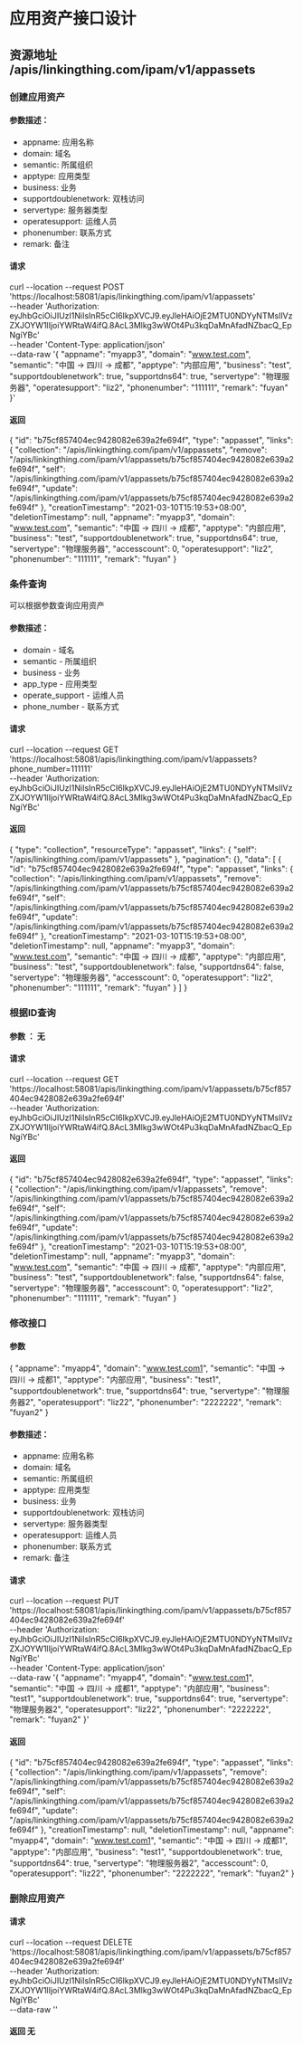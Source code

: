 # 应用资产接口设计

## 资源地址 /apis/linkingthing.com/ipam/v1/appassets

### 创建应用资产

#### 参数描述：
* appname: 应用名称
* domain: 域名
* semantic: 所属组织
* apptype: 应用类型
* business: 业务
* supportdoublenetwork: 双栈访问
* servertype: 服务器类型
* operatesupport: 运维人员
* phonenumber: 联系方式
* remark: 备注

#### 请求
curl --location --request POST 'https://localhost:58081/apis/linkingthing.com/ipam/v1/appassets' \
--header 'Authorization: eyJhbGciOiJIUzI1NiIsInR5cCI6IkpXVCJ9.eyJleHAiOjE2MTU0NDYyNTMsIlVzZXJOYW1lIjoiYWRtaW4ifQ.8AcL3Mlkg3wWOt4Pu3kqDaMnAfadNZbacQ_EpNgiYBc' \
--header 'Content-Type: application/json' \
--data-raw '{
    "appname": "myapp3",
    "domain": "www.test.com",
    "semantic": "中国 -> 四川 -> 成都",
    "apptype": "内部应用",
    "business": "test",
    "supportdoublenetwork": true,
    "supportdns64": true,
    "servertype": "物理服务器",
    "operatesupport": "liz2",
    "phonenumber": "111111",
    "remark": "fuyan"
}'

#### 返回
{
    "id": "b75cf857404ec9428082e639a2fe694f",
    "type": "appasset",
    "links": {
        "collection": "/apis/linkingthing.com/ipam/v1/appassets",
        "remove": "/apis/linkingthing.com/ipam/v1/appassets/b75cf857404ec9428082e639a2fe694f",
        "self": "/apis/linkingthing.com/ipam/v1/appassets/b75cf857404ec9428082e639a2fe694f",
        "update": "/apis/linkingthing.com/ipam/v1/appassets/b75cf857404ec9428082e639a2fe694f"
    },
    "creationTimestamp": "2021-03-10T15:19:53+08:00",
    "deletionTimestamp": null,
    "appname": "myapp3",
    "domain": "www.test.com",
    "semantic": "中国 -> 四川 -> 成都",
    "apptype": "内部应用",
    "business": "test",
    "supportdoublenetwork": true,
    "supportdns64": true,
    "servertype": "物理服务器",
    "accesscount": 0,
    "operatesupport": "liz2",
    "phonenumber": "111111",
    "remark": "fuyan"
}

### 条件查询
可以根据参数查询应用资产

#### 参数描述：
* domain - 域名
* semantic - 所属组织
* business - 业务
* app_type - 应用类型
* operate_support - 运维人员
* phone_number - 联系方式

#### 请求
curl --location --request GET 'https://localhost:58081/apis/linkingthing.com/ipam/v1/appassets?phone_number=111111' \
--header 'Authorization: eyJhbGciOiJIUzI1NiIsInR5cCI6IkpXVCJ9.eyJleHAiOjE2MTU0NDYyNTMsIlVzZXJOYW1lIjoiYWRtaW4ifQ.8AcL3Mlkg3wWOt4Pu3kqDaMnAfadNZbacQ_EpNgiYBc'

#### 返回
{
    "type": "collection",
    "resourceType": "appasset",
    "links": {
        "self": "/apis/linkingthing.com/ipam/v1/appassets"
    },
    "pagination": {},
    "data": [
        {
            "id": "b75cf857404ec9428082e639a2fe694f",
            "type": "appasset",
            "links": {
                "collection": "/apis/linkingthing.com/ipam/v1/appassets",
                "remove": "/apis/linkingthing.com/ipam/v1/appassets/b75cf857404ec9428082e639a2fe694f",
                "self": "/apis/linkingthing.com/ipam/v1/appassets/b75cf857404ec9428082e639a2fe694f",
                "update": "/apis/linkingthing.com/ipam/v1/appassets/b75cf857404ec9428082e639a2fe694f"
            },
            "creationTimestamp": "2021-03-10T15:19:53+08:00",
            "deletionTimestamp": null,
            "appname": "myapp3",
            "domain": "www.test.com",
            "semantic": "中国 -> 四川 -> 成都",
            "apptype": "内部应用",
            "business": "test",
            "supportdoublenetwork": false,
            "supportdns64": false,
            "servertype": "物理服务器",
            "accesscount": 0,
            "operatesupport": "liz2",
            "phonenumber": "111111",
            "remark": "fuyan"
        }
    ]
}

### 根据ID查询

#### 参数 ： 无

#### 请求
curl --location --request GET 'https://localhost:58081/apis/linkingthing.com/ipam/v1/appassets/b75cf857404ec9428082e639a2fe694f' \
--header 'Authorization: eyJhbGciOiJIUzI1NiIsInR5cCI6IkpXVCJ9.eyJleHAiOjE2MTU0NDYyNTMsIlVzZXJOYW1lIjoiYWRtaW4ifQ.8AcL3Mlkg3wWOt4Pu3kqDaMnAfadNZbacQ_EpNgiYBc'

#### 返回
{
    "id": "b75cf857404ec9428082e639a2fe694f",
    "type": "appasset",
    "links": {
        "collection": "/apis/linkingthing.com/ipam/v1/appassets",
        "remove": "/apis/linkingthing.com/ipam/v1/appassets/b75cf857404ec9428082e639a2fe694f",
        "self": "/apis/linkingthing.com/ipam/v1/appassets/b75cf857404ec9428082e639a2fe694f",
        "update": "/apis/linkingthing.com/ipam/v1/appassets/b75cf857404ec9428082e639a2fe694f"
    },
    "creationTimestamp": "2021-03-10T15:19:53+08:00",
    "deletionTimestamp": null,
    "appname": "myapp3",
    "domain": "www.test.com",
    "semantic": "中国 -> 四川 -> 成都",
    "apptype": "内部应用",
    "business": "test",
    "supportdoublenetwork": false,
    "supportdns64": false,
    "servertype": "物理服务器",
    "accesscount": 0,
    "operatesupport": "liz2",
    "phonenumber": "111111",
    "remark": "fuyan"
}

### 修改接口

#### 参数

{
    "appname": "myapp4",
    "domain": "www.test.com1",
    "semantic": "中国 -> 四川 -> 成都1",
    "apptype": "内部应用",
    "business": "test1",
    "supportdoublenetwork": true,
    "supportdns64": true,
    "servertype": "物理服务器2",
    "operatesupport": "liz22",
    "phonenumber": "2222222",
    "remark": "fuyan2"
}

#### 参数描述：
* appname: 应用名称
* domain: 域名
* semantic: 所属组织
* apptype: 应用类型
* business: 业务
* supportdoublenetwork: 双栈访问
* servertype: 服务器类型
* operatesupport: 运维人员
* phonenumber: 联系方式
* remark: 备注

#### 请求
curl --location --request PUT 'https://localhost:58081/apis/linkingthing.com/ipam/v1/appassets/b75cf857404ec9428082e639a2fe694f' \
--header 'Authorization: eyJhbGciOiJIUzI1NiIsInR5cCI6IkpXVCJ9.eyJleHAiOjE2MTU0NDYyNTMsIlVzZXJOYW1lIjoiYWRtaW4ifQ.8AcL3Mlkg3wWOt4Pu3kqDaMnAfadNZbacQ_EpNgiYBc' \
--header 'Content-Type: application/json' \
--data-raw '{
    "appname": "myapp4",
    "domain": "www.test.com1",
    "semantic": "中国 -> 四川 -> 成都1",
    "apptype": "内部应用",
    "business": "test1",
    "supportdoublenetwork": true,
    "supportdns64": true,
    "servertype": "物理服务器2",
    "operatesupport": "liz22",
    "phonenumber": "2222222",
    "remark": "fuyan2"
}'

#### 返回
{
    "id": "b75cf857404ec9428082e639a2fe694f",
    "type": "appasset",
    "links": {
        "collection": "/apis/linkingthing.com/ipam/v1/appassets",
        "remove": "/apis/linkingthing.com/ipam/v1/appassets/b75cf857404ec9428082e639a2fe694f",
        "self": "/apis/linkingthing.com/ipam/v1/appassets/b75cf857404ec9428082e639a2fe694f",
        "update": "/apis/linkingthing.com/ipam/v1/appassets/b75cf857404ec9428082e639a2fe694f"
    },
    "creationTimestamp": null,
    "deletionTimestamp": null,
    "appname": "myapp4",
    "domain": "www.test.com1",
    "semantic": "中国 -> 四川 -> 成都1",
    "apptype": "内部应用",
    "business": "test1",
    "supportdoublenetwork": true,
    "supportdns64": true,
    "servertype": "物理服务器2",
    "accesscount": 0,
    "operatesupport": "liz22",
    "phonenumber": "2222222",
    "remark": "fuyan2"
}

### 删除应用资产

#### 请求
curl --location --request DELETE 'https://localhost:58081/apis/linkingthing.com/ipam/v1/appassets/b75cf857404ec9428082e639a2fe694f' \
--header 'Authorization: eyJhbGciOiJIUzI1NiIsInR5cCI6IkpXVCJ9.eyJleHAiOjE2MTU0NDYyNTMsIlVzZXJOYW1lIjoiYWRtaW4ifQ.8AcL3Mlkg3wWOt4Pu3kqDaMnAfadNZbacQ_EpNgiYBc' \
--data-raw ''

#### 返回 无
